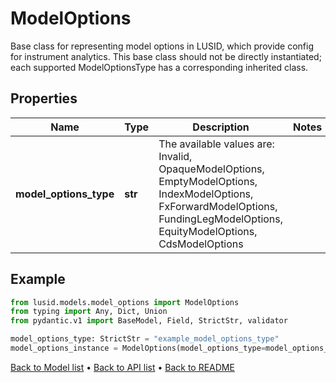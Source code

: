 # ModelOptions

Base class for representing model options in LUSID, which provide config for instrument analytics. This base class should not be directly instantiated; each supported ModelOptionsType has a corresponding inherited class.
## Properties
Name | Type | Description | Notes
------------ | ------------- | ------------- | -------------
**model_options_type** | **str** | The available values are: Invalid, OpaqueModelOptions, EmptyModelOptions, IndexModelOptions, FxForwardModelOptions, FundingLegModelOptions, EquityModelOptions, CdsModelOptions | 
## Example

```python
from lusid.models.model_options import ModelOptions
from typing import Any, Dict, Union
from pydantic.v1 import BaseModel, Field, StrictStr, validator

model_options_type: StrictStr = "example_model_options_type"
model_options_instance = ModelOptions(model_options_type=model_options_type)

```

[Back to Model list](../README.md#documentation-for-models) &#8226; [Back to API list](../README.md#documentation-for-api-endpoints) &#8226; [Back to README](../README.md)

